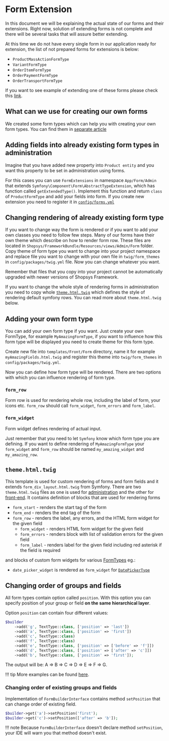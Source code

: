 # Form Extension
In this document we will be explaining the actual state of our forms and their extensions. Right now,
solution of extending forms is not complete and there will be several tasks that will assure better extending.

At this time we do not have every single form in our application ready for extension, the list of not prepared
forms for extensions is below:

* `ProductMassActionFormType`
* `VariantFormType`
* `OrderItemFormType`
* `OrderPaymentFormType`
* `OrderTransportFormType`

If you want to see example of extending one of these forms please check this [link](https://github.com/shopsys/shopsys/commit/d6b84bf54c0b47c72eacc82d540987dd8078fa13).

## What can we use for creating our own forms
We created some form types which can help you with creating your own form types. You can find them in [separate article](../introduction/using-form-types.md)

## Adding fields into already existing form types in administration
Imagine that you have added new property into `Product entity` and you want this property to be set in administration
using forms.

For this cases you can use `FormExtensions` in namespace `App/Form/Admin` that extends `Symfony\Component\Form\AbstractTypeExtension`, which has function called `getExtendedType()`.
Implement this function and return `class` of `ProductFormType` and add your fields into form.
If you create new extension you need to register it in [`config/forms.yml`](https://github.com/shopsys/shopsys/blob/master/project-base/config/forms.yml)

## Changing rendering of already existing form type
If you want to change way the form is rendered or if you want to add your own classes you need to follow few steps.
Many of our forms have their own theme which describe on how to render form row. These files are located in `Shopsys/FrameworkBundle/Resources/views/Admin/Form` folder.
Copy theme of form type you want to change into your project namespace and replace file you want to
change with your own file in `twig/form_themes` in `config/packages/twig.yml` file. Now you can change whatever you want.

Remember that files that you copy into your project cannot be automatically upgraded with newer versions of Shopsys Framework.

If you want to change the whole style of rendering forms in administration you need to copy whole [`theme.html.twig`](https://github.com/shopsys/shopsys/blob/master/packages/framework/src/Resources/views/Admin/Form/theme.html.twig) which defines the style of
rendering default symfony rows.
You can read more about `theme.html.twig` below.

## Adding your own form type
You can add your own form type if you want. Just create your own FormType, for example `MyAmazingFormType`, if you want
to influence how this form type will be displayed you need to create theme for this form type.

Create new file into `templates/Front/Form` directory, name it for example `myAmazingFields.html.twig` and register
this theme into `twig/form_themes` in `config/packages/twig.yml`.

Now you can define how form type will be rendered. There are two options with which you can influence rendering of form type.

### `form_row`
Form row is used for rendering whole row, including the label of form, your icons etc. `form_row` should call `form_widget`, `form_errors` and `form_label`.

### `form_widget`
Form widget defines rendering of actual input.

Just remember that you need to let `Symfony` know which form type you are defining. If you want to define
rendering of `MyAmazingFormType` your `form_widget` and `form_row` should be named `my_amazing_widget` and `my_amazing_row`.

## `theme.html.twig`
This template is used for custom rendering of forms and form fields and it extends `form_div_layout.html.twig` from Symfony.
There are two `theme.html.twig` files as one is used for [administration](https://github.com/shopsys/shopsys/blob/master/packages/framework/src/Resources/views/Admin/Form/theme.html.twig) and the other for [front-end](https://github.com/shopsys/shopsys/blob/master/project-base/templates/Front/Form/theme.html.twig).
It contains definition of blocks that are used for rendering forms

- `form_start` - renders the start tag of the form
- `form_end` - renders the end tag of the form
- `form_row` - renders the label, any errors, and the HTML form widget for the given field
    - `form_widget` - renders HTML form widget for the given field
    - `form_errors` - renders block with list of validation errors for the given field
    - `form_label` - renders label for the given field including red asterisk if the field is required

and blocks of custom form widgets for various [FormTypes](../introduction/using-form-types.md) eg.:

- `date_picker_widget` is rendered as `form_widget` for [`DatePickerType`](https://github.com/shopsys/shopsys/blob/master/packages/framework/src/Form/DatePickerType.php)

## Changing order of groups and fields
All form types contain option called `position`. With this option you can specify position of your group or field **on the same hierarchical layer**.

Option `position` can contain four different values:

```php
$builder
    ->add('g', TextType::class, ['position' => 'last'])
    ->add('a', TextType::class, ['position' => 'first'])
    ->add('c', TextType::class)
    ->add('f', TextType::class)
    ->add('e', TextType::class, ['position' => ['before' => 'f']])
    ->add('d', TextType::class, ['position' => ['after' => 'c']])
    ->add('b', TextType::class, ['position' => 'first']);
```

The output will be: A => B => C => D => E => F => G.

!!! tip
    More examples can be found [here](https://github.com/shopsys/ordered-form/blob/master/doc/usage.md#position).

### Changing order of existing groups and fields

Implementation of `FormBuilderInterface` contains method `setPosition` that can change order of existing field.

```php
$builder->get('a')->setPosition('first');
$builder->get('c')->setPosition(['after' => 'b']);
```

!!! note
    Because `FormBuilderInterface` doesn't declare method `setPosition`, your IDE will warn you that method doesn't exist.
